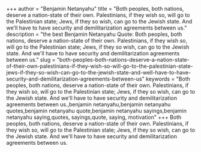 +++
author = "Benjamin Netanyahu"
title = "Both peoples, both nations, deserve a nation-state of their own. Palestinians, if they wish so, will go to the Palestinian state; Jews, if they so wish, can go to the Jewish state. And we'll have to have security and demilitarization agreements between us."
description = "the best Benjamin Netanyahu Quote: Both peoples, both nations, deserve a nation-state of their own. Palestinians, if they wish so, will go to the Palestinian state; Jews, if they so wish, can go to the Jewish state. And we'll have to have security and demilitarization agreements between us."
slug = "both-peoples-both-nations-deserve-a-nation-state-of-their-own-palestinians-if-they-wish-so-will-go-to-the-palestinian-state-jews-if-they-so-wish-can-go-to-the-jewish-state-and-well-have-to-have-security-and-demilitarization-agreements-between-us"
keywords = "Both peoples, both nations, deserve a nation-state of their own. Palestinians, if they wish so, will go to the Palestinian state; Jews, if they so wish, can go to the Jewish state. And we'll have to have security and demilitarization agreements between us.,benjamin netanyahu,benjamin netanyahu quotes,benjamin netanyahu quote,benjamin netanyahu sayings,benjamin netanyahu saying,quotes, sayings,quote, saying, motivation"
+++
Both peoples, both nations, deserve a nation-state of their own. Palestinians, if they wish so, will go to the Palestinian state; Jews, if they so wish, can go to the Jewish state. And we'll have to have security and demilitarization agreements between us.
